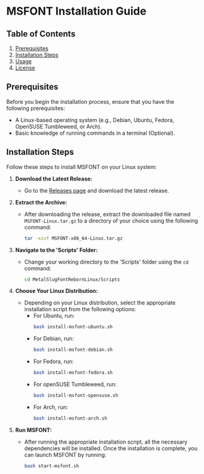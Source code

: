# MSFONT Installation Guide

## Table of Contents

1. [Prerequisites](#prerequisites)
2. [Installation Steps](#installation-steps)
3. [Usage](#usage)
4. [License](#license)

## Prerequisites

Before you begin the installation process, ensure that you have the following prerequisites:

- A Linux-based operating system (e.g., Debian, Ubuntu, Fedora, OpenSUSE Tumbleweed, or Arch).
- Basic knowledge of running commands in a terminal (Optional).

## Installation Steps

Follow these steps to install MSFONT on your Linux system:

1. **Download the Latest Release:**
   - Go to the [Releases page](https://github.com/VermeilChan/MetalSlugFontRebornLinux/releases) and download the latest release.

2. **Extract the Archive:**
   - After downloading the release, extract the downloaded file named `MSFONT-Linux.tar.gz` to a directory of your choice using the following command:
     ```bash
     tar -xzvf MSFONT-x86_64-Linux.tar.gz
     ```

3. **Navigate to the 'Scripts' Folder:**
   - Change your working directory to the 'Scripts' folder using the `cd` command:
     ```bash
     cd MetalSlugFontRebornLinux/Scripts
     ```

4. **Choose Your Linux Distribution:**
   - Depending on your Linux distribution, select the appropriate installation script from the following options:
     - For Ubuntu, run:
       ```bash
       bash install-msfont-ubuntu.sh
       ```
     - For Debian, run:
       ```bash
       bash install-msfont-debian.sh
       ```
     - For Fedora, run:
       ```bash
       bash install-msfont-fedora.sh
       ```
     - For openSUSE Tumbleweed, run:
       ```bash
       bash install-msfont-opensuse.sh
       ```
     - For Arch, run:
       ```bash
       bash install-msfont-arch.sh
       ```

5. **Run MSFONT:**
   - After running the appropriate installation script, all the necessary dependencies will be installed. Once the installation is complete, you can launch MSFONT by running:
     ```bash
     bash start-msfont.sh
     ```